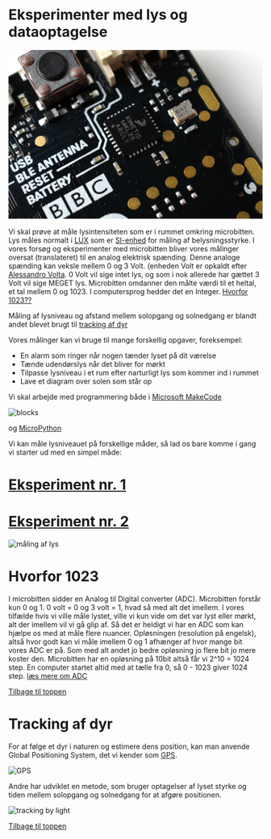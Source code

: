 # Eksperimenter med lys og dataoptagelse

![microbit_closeup](/IMAGE/microbit_closeup.jpg)

Vi skal prøve at måle lysintensiteten som er i rummet omkring microbitten. Lys måles normalt i [LUX](https://da.wikipedia.org/wiki/Lux) som er [SI-enhed](https://da.wikipedia.org/wiki/Syst%C3%A8me_International_d%27Unit%C3%A9s) for måling af belysningsstyrke. I vores forsøg og eksperimenter med microbitten bliver vores målinger oversat (translateret) til en analog elektrisk spænding. Denne analoge spænding kan veksle mellem 0 og 3 Volt. (enheden Volt er opkaldt efter [Alessandro Volta](https://da.wikipedia.org/wiki/Alessandro_Volta). 0 Volt vil sige intet lys, og som i nok allerede har gættet 3 Volt vil sige MEGET lys. Microbitten omdanner den målte værdi til et heltal, et tal mellem 0 og 1023. I computersprog hedder det en Integer. [Hvorfor 1023??](#hvorfor-1023)

Måling af lysniveau og afstand mellem solopgang og solnedgang er blandt andet blevet brugt til [tracking af dyr](#tracking-af-dyr)

Vores målinger kan vi bruge til mange forskellig opgaver, foreksempel:
* En alarm som ringer når nogen tænder lyset på dit værelse
* Tænde udendørslys når det bliver for mørkt
* Tilpasse lysniveau i et rum efter narturligt lys som kommer ind i rummet
* Lave et diagram over solen som står op

Vi skal arbejde med programmering både i [Microsoft MakeCode](https://pxt.microbit.org/)

![blocks](https://hanshenrikjeppesen.github.io/Microbit_light_level/IMAGE/blocks_light_level01.png)

og [MicroPython](http://python.microbit.org/editor.html)



Vi kan måle lysniveauet på forskellige måder, så lad os bare komme i gang vi starter ud med en simpel måde:

# [Eksperiment nr. 1](/docs/first_experiment.md)
# [Eksperiment nr. 2](/docs/sec_experiment.md)


![måling af lys](https://hanshenrikjeppesen.github.io/Microbit_light_level/IMAGE/measuring_light_alm2.jpg)


# Hvorfor 1023

I microbitten sidder en Analog til Digital converter (ADC). Microbitten forstår kun 0 og 1. 0 volt = 0 og 3 volt = 1, hvad så med alt det imellem. I vores tilfælde hvis vi ville måle lystet, ville vi kun vide om det var lyst eller mørkt, alt der imellem vil vi gå glip af. Så det er heldigt vi har en ADC som kan hjælpe os med at måle flere nuancer. Opløsningen (resolution på engelsk), altså hvor godt kan vi måle imellem 0 og 1 afhænger af hvor mange bit vores ADC er på. Som med alt andet jo bedre opløsning jo flere bit jo mere koster den. Microbitten har en opløsning på 10bit altså får vi 2^10 = 1024 step. En computer startet altid med at tælle fra 0, så 0 - 1023 giver 1024 step. [læs mere om ADC](https://learn.sparkfun.com/tutorials/analog-to-digital-conversion)

[Tilbage til toppen](#eksperimenter-med-lys-og-dataoptagelse)

# Tracking af dyr

For at følge et dyr i naturen og estimere dens position, kan man anvende Global Positioning System, det vi kender som [GPS](https://da.wikipedia.org/wiki/Global_Positioning_System).

![GPS](https://hanshenrikjeppesen.github.io/Microbit_light_level/IMAGE/ConstellationGPS.gif)

Andre har udviklet en metode, som bruger optagelser af lyset styrke og tiden mellem solopgang og solnedgang for at afgøre positionen.

![tracking by light](https://hanshenrikjeppesen.github.io/Microbit_light_level/IMAGE/Animal_lightLevel_tracking.png)

[Tilbage til toppen](#eksperimenter-med-lys-og-dataoptagelse)
